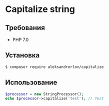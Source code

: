 # Capitalize string

## Требования
- PHP 7.0

## Установка

```bash
$ composer require aleksandrorlov/capitalize
```

## Использование

```php
$processor = new StringProcessor();
echo $processor->capitalize('test'); // Test
```
